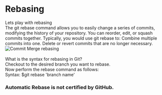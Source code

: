 # Rebasing
Lets play with rebasing<br/>
The git rebase command allows you to easily change a series of commits, modifying the history of your repository. You can reorder, edit, or squash commits together. Typically, you would use git rebase to: Combine multiple commits into one. Delete or revert commits that are no longer necessary.<br/>
![Commit Merge rebasing](https://user-images.githubusercontent.com/65743503/155894539-102ae966-a277-441c-b48b-f477f207e86b.png)<br/>
<br/>
What is the syntax for rebasing in Git?<br/>
Checkout to the desired branch you want to rebase.<br/>
Now perform the rebase command as follows:<br/>
Syntax: $git rebase 'branch name'
### Automatic Rebase is not certified by GitHub.
